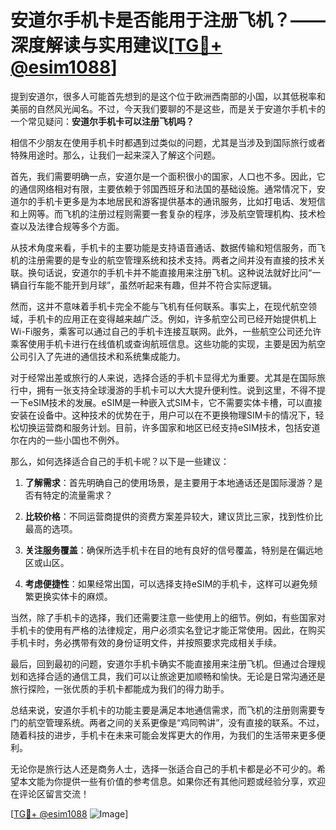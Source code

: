 # 安道尔手机卡是否能用于注册飞机？——深度解读与实用建议[[TG💪+ @esim1088](https://t.me/s/esim1088)]

提到安道尔，很多人可能首先想到的是这个位于欧洲西南部的小国，以其低税率和美丽的自然风光闻名。不过，今天我们要聊的不是这些，而是关于安道尔手机卡的一个常见疑问：**安道尔手机卡可以注册飞机吗？**

相信不少朋友在使用手机卡时都遇到过类似的问题，尤其是当涉及到国际旅行或者特殊用途时。那么，让我们一起来深入了解这个问题。

首先，我们需要明确一点，安道尔是一个面积很小的国家，人口也不多。因此，它的通信网络相对有限，主要依赖于邻国西班牙和法国的基础设施。通常情况下，安道尔的手机卡更多是为本地居民和游客提供基本的通讯服务，比如打电话、发短信和上网等。而飞机的注册过程则需要一套复杂的程序，涉及航空管理机构、技术检查以及法律合规等多个方面。

从技术角度来看，手机卡的主要功能是支持语音通话、数据传输和短信服务，而飞机的注册需要的是专业的航空管理系统和技术支持。两者之间并没有直接的技术关联。换句话说，安道尔的手机卡并不能直接用来注册飞机。这种说法就好比问“一辆自行车能不能开到月球”，虽然听起来有趣，但并不符合实际逻辑。

然而，这并不意味着手机卡完全不能与飞机有任何联系。事实上，在现代航空领域，手机卡的应用正在变得越来越广泛。例如，许多航空公司已经开始提供机上Wi-Fi服务，乘客可以通过自己的手机卡连接互联网。此外，一些航空公司还允许乘客使用手机卡进行在线值机或查询航班信息。这些功能的实现，主要是因为航空公司引入了先进的通信技术和系统集成能力。

对于经常出差或旅行的人来说，选择合适的手机卡显得尤为重要。尤其是在国际旅行中，拥有一张支持全球漫游的手机卡可以大大提升便利性。说到这里，不得不提一下eSIM技术的发展。eSIM是一种嵌入式SIM卡，它不需要实体卡槽，可以直接安装在设备中。这种技术的优势在于，用户可以在不更换物理SIM卡的情况下，轻松切换运营商和服务计划。目前，许多国家和地区已经支持eSIM技术，包括安道尔在内的一些小国也不例外。

那么，如何选择适合自己的手机卡呢？以下是一些建议：

1. **了解需求**：首先明确自己的使用场景，是主要用于本地通话还是国际漫游？是否有特定的流量需求？
   
2. **比较价格**：不同运营商提供的资费方案差异较大，建议货比三家，找到性价比最高的选项。
   
3. **关注服务覆盖**：确保所选手机卡在目的地有良好的信号覆盖，特别是在偏远地区或山区。
   
4. **考虑便捷性**：如果经常出国，可以选择支持eSIM的手机卡，这样可以避免频繁更换实体卡的麻烦。

当然，除了手机卡的选择，我们还需要注意一些使用上的细节。例如，有些国家对手机卡的使用有严格的法律规定，用户必须实名登记才能正常使用。因此，在购买手机卡时，务必携带有效的身份证明文件，并按照要求完成相关手续。

最后，回到最初的问题，安道尔手机卡确实不能直接用来注册飞机。但通过合理规划和选择合适的通信工具，我们可以让旅途更加顺畅和愉快。无论是日常沟通还是旅行探险，一张优质的手机卡都能成为我们的得力助手。

总结来说，安道尔手机卡的功能主要是满足本地通信需求，而飞机的注册则需要专门的航空管理系统。两者之间的关系更像是“鸡同鸭讲”，没有直接的联系。不过，随着科技的进步，手机卡在未来可能会发挥更大的作用，为我们的生活带来更多便利。

无论你是旅行达人还是商务人士，选择一张适合自己的手机卡都是必不可少的。希望本文能为你提供一些有价值的参考信息。如果你还有其他问题或经验分享，欢迎在评论区留言交流！

[[TG💪+ @esim1088](https://t.me/s/esim1088) ![Image](https://i.postimg.cc/4NQfJmqS/Snipaste-2025-05-13-00-14-12.png)]